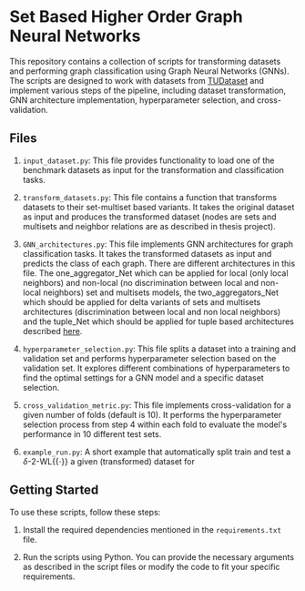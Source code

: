# Set Based Higher Order Graph Neural Networks

This repository contains a collection of scripts for transforming datasets and performing graph classification using Graph Neural Networks (GNNs). The scripts are designed to work with datasets from [TUDataset](https://chrsmrrs.github.io/datasets/) and implement various steps of the pipeline, including dataset transformation, GNN architecture implementation, hyperparameter selection, and cross-validation.

## Files

1. `input_dataset.py`: This file provides functionality to load one of the benchmark datasets as input for the transformation and classification tasks.

2. `transform_datasets.py`: This file contains a function that transforms datasets to their set-multiset based variants. It takes the original dataset as input and produces the transformed dataset (nodes are sets and multisets and neighbor relations are as described in thesis project). 

3. `GNN_architectures.py`: This file implements GNN architectures for graph classification tasks. It takes the transformed datasets as input and predicts the class of each graph. There are different architectures in this file. The one_aggregator_Net which can be applied for local (only local neighbors) and non-local (no discrimination between local and non-local neighbors) set and multisets models, the two_aggregators_Net which should be applied for delta variants of sets and multisets architectures (discrimination between local and non local neighbors) and the tuple_Net which should be applied for tuple based architectures described [here](https://arxiv.org/abs/1904.01543).

4. `hyperparameter_selection.py`: This file splits a dataset into a training and validation set and performs hyperparameter selection based on the validation set. It explores different combinations of hyperparameters to find the optimal settings for a GNN model and a specific dataset selection.

5. `cross_validation_metric.py`: This file implements cross-validation for a given number of folds (default is 10). It performs the hyperparameter selection process from step 4 within each fold to evaluate the model's performance in 10 different test sets.

6. `example_run.py`: A short example that automatically split train and test a $\delta$-$2$-WL$\{\{ \cdot \}\}$ a given (transformed) dataset for

## Getting Started

To use these scripts, follow these steps:

1. Install the required dependencies mentioned in the `requirements.txt` file.

2. Run the scripts using Python. You can provide the necessary arguments as described in the script files or modify the code to fit your specific requirements.
